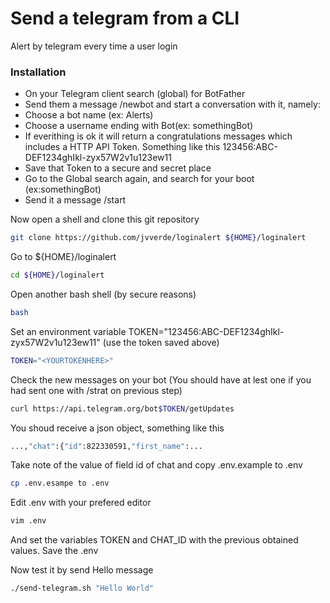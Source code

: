 # Send a telegram from a CLI
Alert by telegram every time a user login

### Installation

* On your Telegram client search (global) for BotFather
* Send them a message /newbot and start a conversation with it, namely:
*  Choose a bot name (ex: Alerts)
* Choose a username ending with Bot(ex: somethingBot)
* If everithing is ok it will return a congratulations messages which includes a HTTP API Token. Something like this 123456:ABC-DEF1234ghIkl-zyx57W2v1u123ew11
* Save that Token to a secure and secret place
* Go to the Global search again, and search for your boot (ex:somethingBot)
* Send it a message /start

Now open a shell and clone this git repository
```bash
git clone https://github.com/jvverde/loginalert ${HOME}/loginalert
```
Go to ${HOME}/loginalert
```bash
cd ${HOME}/loginalert
```
Open another bash shell (by secure reasons)
```bash
bash
```
Set an environment variable TOKEN="123456:ABC-DEF1234ghIkl-zyx57W2v1u123ew11" (use the token saved above)
```bash
TOKEN="<YOURTOKENHERE>"
```
Check the new messages on your bot (You should have at lest one if you had sent one with /strat on previous step)
```bash
curl https://api.telegram.org/bot$TOKEN/getUpdates
```
You shoud receive a json object, something like this
```bash
...,"chat":{"id":822330591,"first_name":...
```
Take note of the value of field id of chat and copy .env.example to .env

```bash
cp .env.esampe to .env
```
Edit .env with your prefered editor
```bash
vim .env
```
And set the variables TOKEN and CHAT_ID with the previous obtained values.
Save the .env

Now test it by send Hello message
```bash
./send-telegram.sh "Hello World"
```
